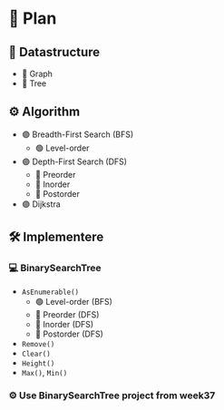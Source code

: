 # 📘 Plan

## 📂 Datastructure

- 🔅 Graph  
- 🔅 Tree  

## ⚙️ Algorithm

- 🟣 Breadth-First Search (BFS)
  - 🟢 Level-order
- 🟣 Depth-First Search (DFS)
  - 🔴 Preorder
  - 🔴 Inorder
  - 🔴 Postorder
- 🟣 Dijkstra

## 🛠️ Implementere

### 💻 BinarySearchTree

- `AsEnumerable()`
  - 🟢 Level-order (BFS)
  - 🔴 Preorder (DFS)
  - 🔴 Inorder (DFS)
  - 🔴 Postorder (DFS)
- `Remove()`
- `Clear()`
- `Height()`
- `Max()`, `Min()`

### ⚙️ Use BinarySearchTree project from week37